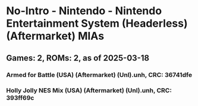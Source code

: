 # No-Intro - Nintendo - Nintendo Entertainment System (Headerless) (Aftermarket) MIAs
## Games: 2, ROMs: 2, as of 2025-03-18

### Armed for Battle (USA) (Aftermarket) (Unl).unh, CRC: 36741dfe
### Holly Jolly NES Mix (USA) (Aftermarket) (Unl).unh, CRC: 393ff69c
